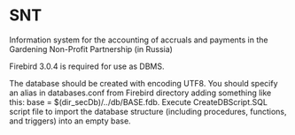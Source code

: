 # SNT
Information system for the accounting of accruals and payments in the Gardening Non-Profit Partnership (in Russia)

Firebird 3.0.4 is required for use as DBMS.

The database should be created with encoding UTF8. You should specify an alias in databases.conf from Firebird directory adding something like this: base = $(dir_secDb)/../db/BASE.fdb. Execute CreateDBScript.SQL script file to import the database structure (including procedures, functions, and triggers) into an empty base.

